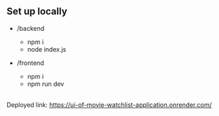 ## Set up locally

- /backend
   - npm i
   - node index.js
 
- /frontend
   - npm i
   - npm run dev
 
  <br>
Deployed link: https://ui-of-movie-watchlist-application.onrender.com/
